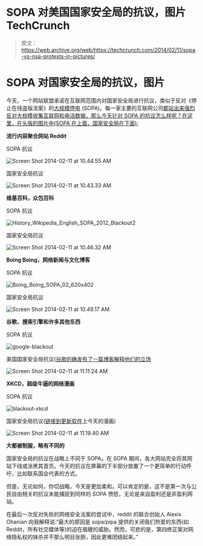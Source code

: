 # SOPA 对美国国家安全局的抗议，图片 TechCrunch

> 原文：<https://web.archive.org/web/https://techcrunch.com/2014/02/11/sopa-vs-nsa-protests-in-pictures/>

# SOPA 对国家安全局的抗议，图片

今天，一个网站联盟承诺在互联网范围内对国家安全局进行抗议，类似于反对《停止在线盗版法案》的[大规模停电](https://web.archive.org/web/20221208074044/https://beta.techcrunch.com/2011/12/22/over-40-internet-companies-have-come-out-publicly-against-sopa/) (SOPA)。每一家主要的互联网公司[都站出来强烈反对大规模收集互联网和电话数据，那么今天针对 SOPA 的抗议怎么样呢？在这里，在头版的图片中(SOPA 在上面，国家安全局在下面):](https://web.archive.org/web/20221208074044/https://beta.techcrunch.com/2013/12/08/tech-companies-outline-more-nsa-reform-demands/)

**流行内容聚合网站 Reddit**

SOPA 抗议

![Screen Shot 2014-02-11 at 10.44.55 AM](img/eb2e5596846028528bfa74feb769147f.png)

国家安全局抗议

![Screen Shot 2014-02-11 at 10.43.33 AM](img/0a5486290407053e3679b407f582ced8.png)

**维基百科，众包百科**

SOPA 抗议

![History_Wikipedia_English_SOPA_2012_Blackout2](img/0c2c7ca8dc01e02069e7e11236611013.png)

国家安全局抗议

![Screen Shot 2014-02-11 at 10.46.32 AM](img/fdf55b52fedd4b102e395f477478d9cf.png)

**Boing Boing，网络新闻与文化博客**

SOPA 抗议

![Boing_Boing_SOPA_02_620x402](img/072a03f098887b0c3dbc66c93a267550.png)

国家安全局抗议

![Screen Shot 2014-02-11 at 10.49.17 AM](img/7f3c7e645f8c3467ec59b19039e5fe1b.png)

**谷歌、搜索引擎和许多其他东西**

SOPA 抗议

![google-blackout](img/bd43bd712068fe283ade2e9cb80d6bc7.png)

美国国家安全局抗议([谷歌的确发布了一篇博客解释他们的立场](https://web.archive.org/web/20221208074044/http://googlepublicpolicy.blogspot.com/2014/02/its-time-to-reform-government.html)

![Screen Shot 2014-02-11 at 11.11.24 AM](img/53b7464ee44d9d61edeb2b00bb6c645d.png)

**XKCD，超级牛逼的网络漫画**

SOPA 抗议

![blackout-xkcd](img/d49db334aae232cef0dc55e7cbd1a27b.png)

国家安全局抗议([链接到更新软件](https://web.archive.org/web/20221208074044/http://xkcd.com/1328/)上今天的漫画)

![Screen Shot 2014-02-11 at 11.19.40 AM](img/e80fef7d1ea5ae9d3ae2d3943cf53822.png)

**大都被制服，略有不同的** 

国家安全局的抗议在战略上不同于 SOPA。在 SOPA 期间，各大网站完全将其网站下线或涂黑其首页。今天的抗议在屏幕的下半部分放置了一个更简单的行动呼吁，比如联系国会代表的方式。

但是，无论如何，你切战略，今天是更加柔和。可以肯定的是，这不是第一次与公民自由相关的抗议未能捕捉到同样的 SOPA 愤怒，无论是来自盈利还是非盈利网站。

在最后一次反对失败的网络安全法案的尝试中，reddit 的联合创始人 Alexis Ohanian 向我解释说:“最大的原因是 sopa/pipa 提供的关闭我们热爱的东西(如 Reddit，所有社交媒体等)的迫在眉睫的威胁。然而，可悲的是，第四修正案对网络隐私权的抹杀并不那么明目张胆，因此更难团结起来。”